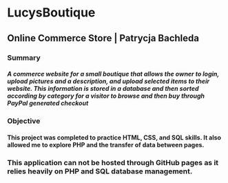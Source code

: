 # LucysBoutique
## Online Commerce Store | Patrycja Bachleda

### Summary
##### A commerce website for a small boutique that allows the owner to login, upload pictures and a description, and upload selected items to their website. This information is stored in a database and then sorted according by category for a visitor to browse and then buy through PayPal generated checkout
### Objective
#### This project was completed to practice HTML, CSS, and SQL skills. It also allowed me to explore PHP and the transfer of data between pages.

### This application can not be hosted through GitHub pages as it relies heavily on PHP and SQL database management.
